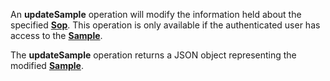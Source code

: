 <a name="updateSample"></a>An **updateSample** operation will modify the information held about the specified <a href="#samples">**Sop**</a>. This operation is only available if the authenticated user has access to the <a href="#samples">**Sample**</a>.

The **updateSample** operation returns a JSON object representing the modified <a href="#sops">**Sample**</a>.
